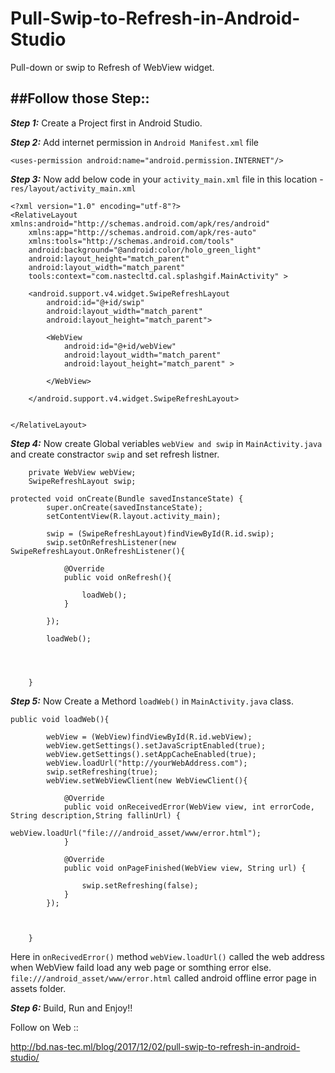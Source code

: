 # Pull-Swip-to-Refresh-in-Android-Studio
Pull-down or swip to Refresh of WebView widget.

##Follow those Step::
---

***Step 1:***
Create a Project first in Android Studio.

***Step 2:***
Add internet permission in `Android Manifest.xml` file

```
<uses-permission android:name="android.permission.INTERNET"/>
```

***Step 3:***
Now add below code in your `activity_main.xml` file in this location - `res/layout/activity_main.xml` 

```
<?xml version="1.0" encoding="utf-8"?>
<RelativeLayout xmlns:android="http://schemas.android.com/apk/res/android"
    xmlns:app="http://schemas.android.com/apk/res-auto"
    xmlns:tools="http://schemas.android.com/tools"
    android:background="@android:color/holo_green_light"
    android:layout_height="match_parent" 
    android:layout_width="match_parent"
    tools:context="com.nastecltd.cal.splashgif.MainActivity" >

    <android.support.v4.widget.SwipeRefreshLayout
        android:id="@+id/swip"
        android:layout_width="match_parent"
        android:layout_height="match_parent">

        <WebView
            android:id="@+id/webView"
            android:layout_width="match_parent"
            android:layout_height="match_parent" >

        </WebView>

    </android.support.v4.widget.SwipeRefreshLayout>


</RelativeLayout>

```
***Step 4:***
Now create Global veriables `webView and swip` in `MainActivity.java` and create constractor `swip` and set refresh listner.

```
    private WebView webView;
    SwipeRefreshLayout swip;
```

```
protected void onCreate(Bundle savedInstanceState) {
        super.onCreate(savedInstanceState);
        setContentView(R.layout.activity_main);

        swip = (SwipeRefreshLayout)findViewById(R.id.swip);
        swip.setOnRefreshListener(new SwipeRefreshLayout.OnRefreshListener(){

            @Override
            public void onRefresh(){

                loadWeb();
            }

        });

        loadWeb();




    }
```

***Step 5:***
Now Create a Methord `loadWeb()` in `MainActivity.java` class.

```
public void loadWeb(){

        webView = (WebView)findViewById(R.id.webView);
        webView.getSettings().setJavaScriptEnabled(true);
        webView.getSettings().setAppCacheEnabled(true);
        webView.loadUrl("http://yourWebAddress.com");
        swip.setRefreshing(true);
        webView.setWebViewClient(new WebViewClient(){

            @Override
            public void onReceivedError(WebView view, int errorCode, String description,String fallinUrl) {
                webView.loadUrl("file:///android_asset/www/error.html");
            }

            @Override
            public void onPageFinished(WebView view, String url) {

                swip.setRefreshing(false);
            }
        });



    }
```
Here in `onRecivedError()` method `webView.loadUrl()` called the web address when WebView faild load any web page or somthing error else. `file:///android_asset/www/error.html` called android offline error page in assets folder.


***Step 6:***
Build, Run and Enjoy!!


Follow on Web :: 

http://bd.nas-tec.ml/blog/2017/12/02/pull-swip-to-refresh-in-android-studio/
